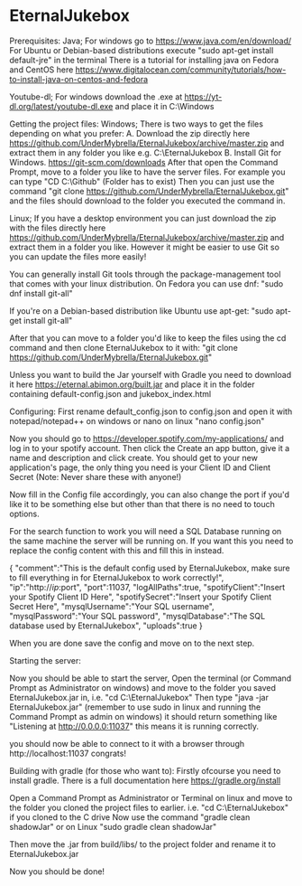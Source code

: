 # EternalJukebox


Prerequisites:
Java;
For windows go to https://www.java.com/en/download/
For Ubuntu or Debian-based distributions execute "sudo apt-get install default-jre" in the terminal
There is a tutorial for installing java on Fedora and CentOS here https://www.digitalocean.com/community/tutorials/how-to-install-java-on-centos-and-fedora

Youtube-dl;
For windows download the .exe at https://yt-dl.org/latest/youtube-dl.exe and place it in C:\Windows

Getting the project files:
Windows;
There is two ways to get the files depending on what you prefer:
A. 
Download the zip directly here https://github.com/UnderMybrella/EternalJukebox/archive/master.zip and extract them in any folder you like e.g. C:\EternalJukebox
B. 
Install Git for Windows. https://git-scm.com/downloads
After that open the Command Prompt, move to a folder you like to have the server files. For example you can type "CD C:\Github\" (Folder has to exist)
Then you can just use the command "git clone https://github.com/UnderMybrella/EternalJukebox.git" and the files should download to the folder you executed the command in.

Linux;
If you have a desktop environment you can just download the zip with the files directly here https://github.com/UnderMybrella/EternalJukebox/archive/master.zip and extract them in a folder you like.
However it might be easier to use Git so you can update the files more easily!

You can generally install Git tools through the package-management tool that comes with your linux distribution.
On Fedora you can use dnf:
"sudo dnf install git-all"

If you're on a Debian-based distribution like Ubuntu use apt-get:
"sudo apt-get install git-all"

After that you can move to a folder you'd like to keep the files using the cd command and then clone EternalJukebox to it with:
"git clone https://github.com/UnderMybrella/EternalJukebox.git"

Unless you want to build the Jar yourself with Gradle you need to download it here https://eternal.abimon.org/built.jar and place it in the folder containing default-config.json and jukebox_index.html

Configuring:
First rename default_config.json to config.json and open it with notepad/notepad++ on windows or nano on linux "nano config.json"

Now you should go to https://developer.spotify.com/my-applications/ and log in to your spotify account.
Then click the Create an app button, give it a name and description and click create.
You should get to your new application's page, the only thing you need is your Client ID and Client Secret (Note: Never share these with anyone!)

Now fill in the Config file accordingly, you can also change the port if you'd like it to be something else but other than that there is no need to touch options.

For the search function to work you will need a SQL Database running on the same machine the server will be running on.
If you want this you need to replace the config content with this and fill this in instead.

{
  "comment":"This is the default config used by EternalJukebox, make sure to fill everything in for EternalJukebox to work correctly!",
  "ip":"http://$ip:$port",
  "port":11037,
  "logAllPaths":true,
  "spotifyClient":"Insert your Spotify Client ID Here",
  "spotifySecret":"Insert your Spotify Client Secret Here",
  "mysqlUsername":"Your SQL username",
  "mysqlPassword":"Your SQL password",
  "mysqlDatabase":"The SQL database used by EternalJukebox",
  "uploads":true
}

When you are done save the config and move on to the next step.

Starting the server:

Now you should be able to start the server,
Open the terminal (or Command Prompt as Administrator on windows) and move to the folder you saved EternalJukebox.jar in, i.e. "cd C:\EternalJukebox"
Then type "java -jar EternalJukebox.jar" (remember to use sudo in linux and running the Command Prompt as admin on windows)
it should return something like "Listening at http://0.0.0.0:11037" this means it is running correctly.

you should now be able to connect to it with a browser through http://localhost:11037 congrats!

Building with gradle (for those who want to): 
Firstly ofcourse you need to install gradle.
There is a full documentation here https://gradle.org/install

Open a Command Prompt as Administrator or Terminal on linux and move to the folder you cloned the project files to earlier. i.e. "cd C:\EternalJukebox" if you cloned to the C drive
Now use the command "gradle clean shadowJar" or on Linux "sudo gradle clean shadowJar"

Then move the .jar from build/libs/ to the project folder and rename it to EternalJukebox.jar

Now you should be done!
